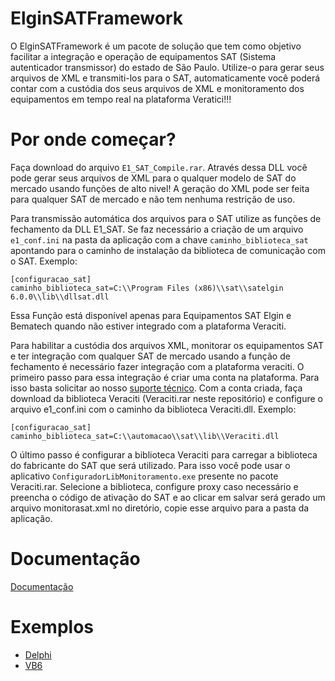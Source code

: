 # ElginSATFramework

O ElginSATFramework é um pacote de solução que tem como objetivo facilitar a integração e operação de equipamentos SAT (Sistema autenticador transmissor) do estado de São Paulo.
Utilize-o para gerar seus arquivos de XML e transmiti-los para o SAT, automaticamente você poderá contar com a custódia dos seus arquivos de XML e monitoramento dos equipamentos em tempo real na plataforma Veratici!!!

Por onde começar?
=================
Faça download do arquivo `E1_SAT_Compile.rar`. Através dessa DLL você pode gerar seus arquivos de XML para o qualquer modelo de SAT do mercado usando funções de alto nivel!
A geração do XML pode ser feita para qualquer SAT de mercado e não tem nenhuma restrição de uso.

Para transmissão automática dos arquivos para o SAT utilize as funções de fechamento da DLL E1_SAT. 
Se faz necessário a criação de um arquivo `e1_conf.ini` na pasta da aplicação com a chave `caminho_biblioteca_sat` apontando para o caminho de instalação da biblioteca de comunicação com o SAT. Exemplo:
```
[configuracao_sat]
caminho_biblioteca_sat=C:\\Program Files (x86)\\sat\\satelgin 6.0.0\\lib\\dllsat.dll
```
Essa Função está disponível apenas para Equipamentos SAT Elgin e Bematech quando não estiver integrado com a plataforma Veraciti.

Para habilitar a custódia dos arquivos XML, monitorar os equipamentos SAT e ter integração com qualquer SAT de mercado usando a função de fechamento é necessário fazer integração com a plataforma veraciti. O primeiro passo para essa integração é criar uma conta na plataforma. Para isso basta solicitar ao nosso [suporte técnico](https://elginbematech.com.br/chamado/).
Com a conta criada, faça download da biblioteca Veraciti (Veraciti.rar neste repositório) e configure o arquivo e1_conf.ini com o caminho da biblioteca Veraciti.dll.
Exemplo:
```
[configuracao_sat]
caminho_biblioteca_sat=C:\\automacao\\sat\\lib\\Veraciti.dll
```
O último passo é configurar a biblioteca Veraciti para carregar a biblioteca do fabricante do SAT que será utilizado. Para isso você pode usar o aplicativo `ConfiguradorLibMonitoramento.exe` presente no pacote Veraciti.rar. Selecione a biblioteca, configure proxy caso necessário e preencha o código de ativação do SAT e ao clicar em salvar será gerado um arquivo monitorasat.xml no diretório, copie esse arquivo para a pasta da aplicação.

Documentação
=================

[Documentação](http://plataforma-e1.leonwebhost.com/group__s0.html)

Exemplos
=================

- [Delphi](https://github.com/ElginDeveloperCommunity/Exemplo_FrameworkSAT)
- [VB6](https://github.com/ElginDeveloperCommunity/Exemplo_FrameworkSAT_VB6)
